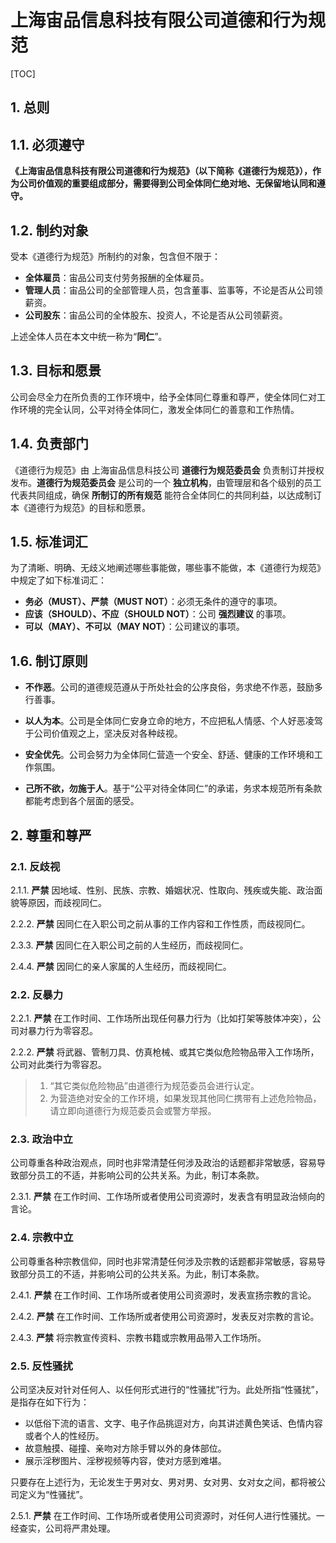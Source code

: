 # 上海宙品信息科技有限公司道德和行为规范

[TOC]

## 1. 总则

## 1.1. 必须遵守

**《上海宙品信息科技有限公司道德和行为规范》（以下简称《道德行为规范》），作为公司价值观的重要组成部分，需要得到公司全体同仁绝对地、无保留地认同和遵守。**

## 1.2. 制约对象

受本《道德行为规范》所制约的对象，包含但不限于：

- **全体雇员**：宙品公司支付劳务报酬的全体雇员。
- **管理人员**：宙品公司的全部管理人员，包含董事、监事等，不论是否从公司领薪资。
- **公司股东**：宙品公司的全体股东、投资人，不论是否从公司领薪资。

上述全体人员在本文中统一称为“**同仁**”。

## 1.3. 目标和愿景

公司会尽全力在所负责的工作环境中，给予全体同仁尊重和尊严，使全体同仁对工作环境的完全认同，公平对待全体同仁，激发全体同仁的善意和工作热情。

## 1.4. 负责部门

《道德行为规范》由 上海宙品信息科技公司 **道德行为规范委员会** 负责制订并授权发布。**道德行为规范委员会** 是公司的一个 **独立机构**，由管理层和各个级别的员工代表共同组成，确保 **所制订的所有规范** 能符合全体同仁的共同利益，以达成制订本《道德行为规范》的目标和愿景。

## 1.5. 标准词汇

为了清晰、明确、无歧义地阐述哪些事能做，哪些事不能做，本《道德行为规范》中规定了如下标准词汇：

- **务必（MUST）、严禁（MUST NOT）**：必须无条件的遵守的事项。
- **应该（SHOULD）、不应（SHOULD NOT）**：公司 **强烈建议** 的事项。
- **可以（MAY）、不可以（MAY NOT）**：公司建议的事项。

## 1.6. 制订原则

- **不作恶**。公司的道德规范遵从于所处社会的公序良俗，务求绝不作恶，鼓励多行善事。

- **以人为本**。公司是全体同仁安身立命的地方，不应把私人情感、个人好恶凌驾于公司价值观之上，坚决反对各种歧视。

- **安全优先**。公司会努力为全体同仁营造一个安全、舒适、健康的工作环境和工作氛围。

- **己所不欲，勿施于人**。基于“公平对待全体同仁”的承诺，务求本规范所有条款都能考虑到各个层面的感受。

## 2. 尊重和尊严

### 2.1. 反歧视

2.1.1. **严禁** 因地域、性别、民族、宗教、婚姻状况、性取向、残疾或失能、政治面貌等原因，而歧视同仁。

2.2.2. **严禁** 因同仁在入职公司之前从事的工作内容和工作性质，而歧视同仁。

2.3.3. **严禁** 因同仁在入职公司之前的人生经历，而歧视同仁。

2.4.4. **严禁** 因同仁的亲人家属的人生经历，而歧视同仁。

### 2.2. 反暴力

2.2.1. **严禁** 在工作时间、工作场所出现任何暴力行为（比如打架等肢体冲突），公司对暴力行为零容忍。

2.2.2. **严禁** 将武器、管制刀具、仿真枪械、或其它类似危险物品带入工作场所，公司对此类行为零容忍。

> 1. “其它类似危险物品”由道德行为规范委员会进行认定。
> 2. 为营造绝对安全的工作环境，如果发现其他同仁携带有上述危险物品，请立即向道德行为规范委员会或警方举报。

### 2.3. 政治中立

公司尊重各种政治观点，同时也非常清楚任何涉及政治的话题都非常敏感，容易导致部分员工的不适，并影响公司的公共关系。为此，制订本条款。

2.3.1. **严禁** 在工作时间、工作场所或者使用公司资源时，发表含有明显政治倾向的言论。

### 2.4. 宗教中立

公司尊重各种宗教信仰，同时也非常清楚任何涉及宗教的话题都非常敏感，容易导致部分员工的不适，并影响公司的公共关系。为此，制订本条款。

2.4.1. **严禁** 在工作时间、工作场所或者使用公司资源时，发表宣扬宗教的言论。

2.4.2. **严禁** 在工作时间、工作场所或者使用公司资源时，发表反对宗教的言论。

2.4.3. **严禁** 将宗教宣传资料、宗教书籍或宗教用品带入工作场所。

### 2.5. 反性骚扰

公司坚决反对针对任何人、以任何形式进行的“性骚扰”行为。此处所指“性骚扰”，是指存在如下行为：

- 以低俗下流的语言、文字、电子作品挑逗对方，向其讲述黄色笑话、色情内容或者个人的性经历。
- 故意触摸、碰撞、亲吻对方除手臂以外的身体部位。
- 展示淫秽图片、淫秽视频等内容，使对方感到难堪。

只要存在上述行为，无论发生于男对女、男对男、女对男、女对女之间，都将被公司定义为“性骚扰”。

2.5.1. **严禁** 在工作时间、工作场所或者使用公司资源时，对任何人进行性骚扰。一经查实，公司将严肃处理。
